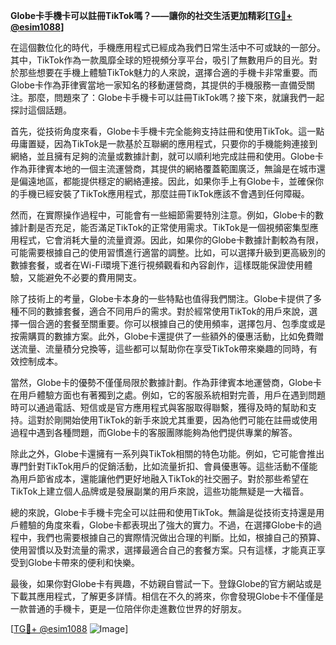 **Globe卡手機卡可以註冊TikTok嗎？——讓你的社交生活更加精彩[[TG💪+ @esim1088](https://t.me/s/esim1088)]**

在這個數位化的時代，手機應用程式已經成為我們日常生活中不可或缺的一部分。其中，TikTok作為一款風靡全球的短視頻分享平台，吸引了無數用戶的目光。對於那些想要在手機上體驗TikTok魅力的人來說，選擇合適的手機卡非常重要。而Globe卡作為菲律賓當地一家知名的移動運營商，其提供的手機服務一直備受關注。那麼，問題來了：Globe卡手機卡可以註冊TikTok嗎？接下來，就讓我們一起探討這個話題。

首先，從技術角度來看，Globe卡手機卡完全能夠支持註冊和使用TikTok。這一點毋庸置疑，因為TikTok是一款基於互聯網的應用程式，只要你的手機能夠連接到網絡，並且擁有足夠的流量或數據計劃，就可以順利地完成註冊和使用。Globe卡作為菲律賓本地的一個主流運營商，其提供的網絡覆蓋範圍廣泛，無論是在城市還是偏遠地區，都能提供穩定的網絡連接。因此，如果你手上有Globe卡，並確保你的手機已經安裝了TikTok應用程式，那麼註冊TikTok應該不會遇到任何障礙。

然而，在實際操作過程中，可能會有一些細節需要特別注意。例如，Globe卡的數據計劃是否充足，能否滿足TikTok的正常使用需求。TikTok是一個視頻密集型應用程式，它會消耗大量的流量資源。因此，如果你的Globe卡數據計劃較為有限，可能需要根據自己的使用習慣進行適當的調整。比如，可以選擇升級到更高級別的數據套餐，或者在Wi-Fi環境下進行視頻觀看和內容創作，這樣既能保證使用體驗，又能避免不必要的費用開支。

除了技術上的考量，Globe卡本身的一些特點也值得我們關注。Globe卡提供了多種不同的數據套餐，適合不同用戶的需求。對於經常使用TikTok的用戶來說，選擇一個合適的套餐至關重要。你可以根據自己的使用頻率，選擇包月、包季度或是按需購買的數據方案。此外，Globe卡還提供了一些額外的優惠活動，比如免費贈送流量、流量積分兌換等，這些都可以幫助你在享受TikTok帶來樂趣的同時，有效控制成本。

當然，Globe卡的優勢不僅僅局限於數據計劃。作為菲律賓本地運營商，Globe卡在用戶體驗方面也有著獨到之處。例如，它的客服系統相對完善，用戶在遇到問題時可以通過電話、短信或是官方應用程式與客服取得聯繫，獲得及時的幫助和支持。這對於剛開始使用TikTok的新手來說尤其重要，因為他們可能在註冊或使用過程中遇到各種問題，而Globe卡的客服團隊能夠為他們提供專業的解答。

除此之外，Globe卡還擁有一系列與TikTok相關的特色功能。例如，它可能會推出專門針對TikTok用戶的促銷活動，比如流量折扣、會員優惠等。這些活動不僅能為用戶節省成本，還能讓他們更好地融入TikTok的社交圈子。對於那些希望在TikTok上建立個人品牌或是發展副業的用戶來說，這些功能無疑是一大福音。

總的來說，Globe卡手機卡完全可以註冊和使用TikTok。無論是從技術支持還是用戶體驗的角度來看，Globe卡都表現出了強大的實力。不過，在選擇Globe卡的過程中，我們也需要根據自己的實際情況做出合理的判斷。比如，根據自己的預算、使用習慣以及對流量的需求，選擇最適合自己的套餐方案。只有這樣，才能真正享受到Globe卡帶來的便利和快樂。

最後，如果你對Globe卡有興趣，不妨親自嘗試一下。登錄Globe的官方網站或是下載其應用程式，了解更多詳情。相信在不久的將來，你會發現Globe卡不僅僅是一款普通的手機卡，更是一位陪伴你走進數位世界的好朋友。

[[TG💪+ @esim1088](https://t.me/s/esim1088) ![Image](https://i.postimg.cc/4NQfJmqS/Snipaste-2025-05-13-00-14-12.png)]